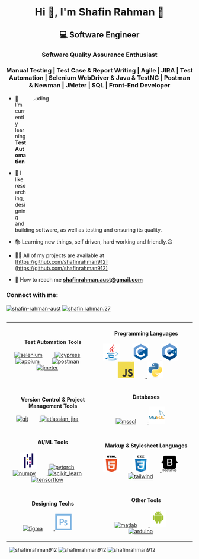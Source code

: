 <h1 align="center">Hi 👋, I'm Shafin Rahman 🧔</h1>
<h2 align="center">💻 Software Engineer</h2>
<h3 align="center"> Software Quality Assurance Enthusiast</h3>
<h3 align="center">Manual Testing | Test Case & Report Writing | Agile | JIRA | Test Automation | Selenium WebDriver & Java & TestNG | Postman & Newman | JMeter | SQL | Front-End Developer</h3>

<img align="right" alt="coding" width="450" height="350"   style="border-radius: 55px" src="https://github.com/shafinrahman912/shafinrahman912/assets/83553368/76e61057-04f6-4ef7-b047-fa6e78396504">



- 📝 I’m currently learning **Test Automation**

- :black_heart: I like researching, designing and building software, as well as testing and ensuring its quality.

- :books: Learning new things, self driven, hard working and friendly.:smiley:

- 👨‍💻 All of my projects are available at [https://github.com/shafinrahman912](https://github.com/shafinrahman912)

- 📧 How to reach me **shafinrahman.aust@gmail.com**

<h3 align="left">Connect with me:</h3>

<p align="left">
<a href="https://linkedin.com/in/shafin-rahman-aust" target="blank"><img align="center" src="https://raw.githubusercontent.com/rahuldkjain/github-profile-readme-generator/master/src/images/icons/Social/linked-in-alt.svg" alt="shafin-rahman-aust" height="35" width="40" /></a>
<a href="https://www.facebook.com/shafin.rahman.27/" target="blank"><img align="center" src="https://raw.githubusercontent.com/rahuldkjain/github-profile-readme-generator/master/src/images/icons/Social/facebook.svg" alt="shafin.rahman.27" height="35" width="40" /></a>
</p>


<!-- table -->
<table align="left"> <tbody><tr>   <td width=50%><h4 align="center">Test Automation Tools</h3><p align="center"><!-- Testing Technologies --><a  href="https://www.selenium.dev"  target="_blank"  rel="noreferrer"  style="margin-right: 30px">  <img    src="https://raw.githubusercontent.com/detain/svg-logos/780f25886640cef088af994181646db2f6b1a3f8/svg/selenium-logo.svg"    alt="selenium"    width="45"    height="45"  /></a><a  href="https://www.cypress.io"  target="_blank"  rel="noreferrer"  style="margin-right: 30px">  <img    src="https://raw.githubusercontent.com/simple-icons/simple-icons/6e46ec1fc23b60c8fd0d2f2ff46db82e16dbd75f/icons/cypress.svg"    alt="cypress"    width="45"    height="45"  /></a><a  href="https://www.appium.io"  target="_blank"  rel="noreferrer"  style="margin-right: 30px">  <img    src="https://iconape.com/wp-content/files/ex/291836/png/appium-logo.png"    alt="appium"    width="45"    height="45"  /></a><a  href="https://postman.com"  target="_blank"  rel="noreferrer"  style="margin-right: 30px">  <img    src="https://www.vectorlogo.zone/logos/getpostman/getpostman-icon.svg"    alt="postman"    width="45"    height="45"  /></a><a  href="https://jmeter.apache.org/"  target="_blank"  rel="noreferrer"  style="margin-right: 30px">  <img    src="https://jmeter.apache.org/images/logo.svg"    alt="jmeter"    width="45"    height="45"  /></a></p></td>   <td width=50%><h4 align="center">Programming Languages</h3><p align="center"><!-- programming Languages --><a href="https://www.java.com" target="_blank" style="margin-right: 30px">  <img    src="https://raw.githubusercontent.com/devicons/devicon/master/icons/java/java-original.svg"    alt="java"    width="45"    height="45"  /></a><a  href="https://www.cprogramming.com/"  target="_blank"  style="margin-right: 30px">  <img    src="https://raw.githubusercontent.com/devicons/devicon/master/icons/c/c-original.svg"    alt="c"    width="45"    height="45"  /></a><a  href="https://www.w3schools.com/cpp/"  target="_blank"  style="margin-right: 30px">  <img    src="https://raw.githubusercontent.com/devicons/devicon/master/icons/cplusplus/cplusplus-original.svg"    alt="cplusplus"    width="45"    height="45"  /></a><a  href="https://developer.mozilla.org/en-US/docs/Web/JavaScript"  target="_blank"  style="margin-right: 30px">  <img    src="https://raw.githubusercontent.com/devicons/devicon/master/icons/javascript/javascript-original.svg"    alt="javascript"    width="45"    height="45"  /></a><a  href="https://www.python.org"  target="_blank"  style="margin-right: 30px">  <img    src="https://raw.githubusercontent.com/devicons/devicon/master/icons/python/python-original.svg"    alt="python"    width="45"    height="45"  /></a></p></td>    </tr><tr> <td width=50%><h4 align="center" >Version Control & Project Management Tools</h3><p align="center"><!-- git &jira --><a href="https://git-scm.com/" target="_blank" style="margin-right: 30px">  <img    src="https://www.vectorlogo.zone/logos/git-scm/git-scm-icon.svg"    alt="git"    width="45"    height="45"  /></a><a  href="https://www.atlassian.com/software/jira/work-management"  target="_blank"  style="margin-right: 30px">  <img    src="https://www.vectorlogo.zone/logos/atlassian_jira/atlassian_jira-icon.svg"    alt="atlassian_jira"    width="45"    height="45"  /></a></p>   </td>   <td width=50%><h4 align="center">Databases</h3><p align="center"><!-- database --><a  href="https://www.microsoft.com/en-us/sql-server"  target="_blank"  style="margin-right: 30px">  <img    src="https://www.svgrepo.com/show/303229/microsoft-sql-server-logo.svg"    alt="mssql"    width="45"    height="45"  /></a><a  href="https://www.mysql.com/"  target="_blank"  style="margin-right: 30px">  <img    src="https://raw.githubusercontent.com/devicons/devicon/master/icons/mysql/mysql-original-wordmark.svg"    alt="mysql"    width="45"    height="45"  /></a></p></td></tr><tr>   <td width=50%><h4 align="center">AI/ML Tools</h3><p align="center"><!-- ai/ml --><a  href="https://pandas.pydata.org/"  target="_blank"  rel="noreferrer"  style="margin-right: 30px">  <img    src="https://raw.githubusercontent.com/devicons/devicon/2ae2a900d2f041da66e950e4d48052658d850630/icons/pandas/pandas-original.svg"    alt="pandas"    width="45"    height="45"  /></a><a href="https://pytorch.org/" target="_blank" style="margin-right: 30px">  <img    src="https://www.vectorlogo.zone/logos/pytorch/pytorch-icon.svg"    alt="pytorch"    width="45"    height="45"  /></a><a href="https://numpy.org/" target="_blank" style="margin-right: 30px">  <img    src="https://www.vectorlogo.zone/logos/numpy/numpy-icon.svg"    alt="numpy"    width="45"    height="45"  /></a><a  href="https://scikit-learn.org/"  target="_blank"  style="margin-right: 30px">  <img    src="https://upload.wikimedia.org/wikipedia/commons/0/05/Scikit_learn_logo_small.svg"    alt="scikit_learn"    width="45"    height="45"  /></a><a  href="https://www.tensorflow.org"  target="_blank"  style="margin-right: 30px">  <img    src="https://www.vectorlogo.zone/logos/tensorflow/tensorflow-icon.svg"    alt="tensorflow"    width="45"    height="45"  /></a></p></td>   <td width=50%><h4 align="center">Markup & Stylesheet Languages</h3><p align="center"><!-- html & css --><a  href="https://www.w3.org/html/"  target="_blank"  style="margin-right: 30px">  <img    src="https://raw.githubusercontent.com/devicons/devicon/master/icons/html5/html5-original-wordmark.svg"    alt="html5"    width="45"    height="45"  /></a><a  href="https://www.w3schools.com/css/"  target="_blank"  style="margin-right: 30px">  <img    src="https://raw.githubusercontent.com/devicons/devicon/master/icons/css3/css3-original-wordmark.svg"    alt="css3"    width="45"    height="45"  /></a><a  href="https://getbootstrap.com"  target="_blank"  style="margin-right: 30px">  <img    src="https://raw.githubusercontent.com/devicons/devicon/master/icons/bootstrap/bootstrap-plain-wordmark.svg"    alt="bootstrap"    width="45"    height="45"  /></a><a  href="https://tailwindcss.com/"  target="_blank"  style="margin-right: 30px">  <img    src="https://www.vectorlogo.zone/logos/tailwindcss/tailwindcss-icon.svg"    alt="tailwind"    width="45"    height="45"  /></a></p></td></tr><tr>   <td width=50%><h4 align="center">Designing Techs</h3><p align="center"><!-- designing tools --><a  href="https://www.figma.com/"  target="_blank"  style="margin-right: 30px">  <img    src="https://www.vectorlogo.zone/logos/figma/figma-icon.svg"    alt="figma"    width="45"    height="45"  /></a><a  href="https://www.photoshop.com/en"  target="_blank"  style="margin-right: 30px">  <img    src="https://raw.githubusercontent.com/devicons/devicon/master/icons/photoshop/photoshop-line.svg"    alt="photoshop"    width="45"    height="45"  /></a></td>   <td width=50%> <!-- other tools -->     <h4 align="center">Other Tools</h3> <p align="center"><a  href="https://www.mathworks.com/"  target="_blank"  rel="noreferrer"  style="margin-right: 30px">  <img    src="https://upload.wikimedia.org/wikipedia/commons/2/21/Matlab_Logo.png"    alt="matlab"    width="45"    height="45"  /></a><a  href="https://developer.android.com"  target="_blank"  style="margin-right: 30px">  <img    src="https://raw.githubusercontent.com/devicons/devicon/master/icons/android/android-original-wordmark.svg"    alt="android"    width="45"    height="45"  /></a><a  href="https://www.arduino.cc/"  target="_blank"  style="margin-right: 30px">  <img    src="https://cdn.worldvectorlogo.com/logos/arduino-1.svg"    alt="arduino"    width="45"    height="45"  /></a>    </p></td></tr>   </tbody></table>

<p align="left">&nbsp;
<img src="https://github-readme-stats.vercel.app/api?username=shafinrahman912&theme=gruvbox&hide_border=false&show_icons=true&locale=en&layout=compact" alt="shafinrahman912" width=62% />
<img  src="https://github-readme-streak-stats.herokuapp.com/?user=shafinrahman912&theme=gruvbox&hide_border=false&show_icons=true&locale=en&layout=compact" alt="shafinrahman912" width=62% />
<img  src="https://github-readme-stats.vercel.app/api/top-langs/?username=shafinrahman912&theme=gruvbox&hide_border=false&show_icons=true&locale=en&layout=compact" alt="shafinrahman912" width=62%></p>


</span>
